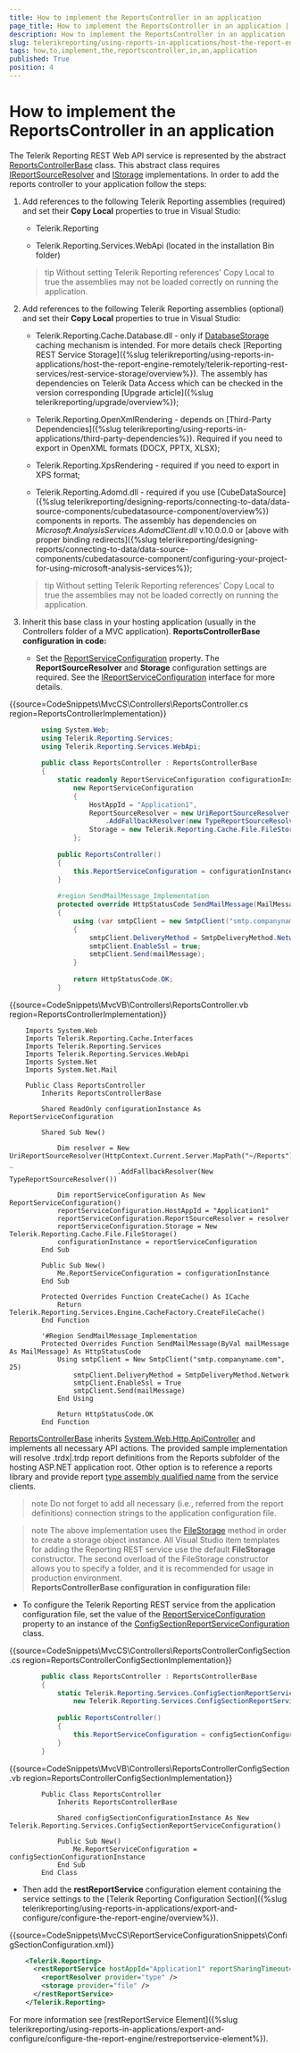 ```yaml
---
title: How to implement the ReportsController in an application
page_title: How to implement the ReportsController in an application | for Telerik Reporting Documentation
description: How to implement the ReportsController in an application
slug: telerikreporting/using-reports-in-applications/host-the-report-engine-remotely/telerik-reporting-rest-services/asp.net-web-api-implementation/how-to-implement-the-reportscontroller-in-an-application
tags: how,to,implement,the,reportscontroller,in,an,application
published: True
position: 4
---
```


# How to implement the ReportsController in an application



The Telerik Reporting REST Web API service is represented by the abstract [ReportsControllerBase](/reporting/api/Telerik.Reporting.Services.WebApi.ReportsControllerBase)         class. This abstract class requires [IReportSourceResolver](/reporting/api/Telerik.Reporting.Services.IReportSourceResolver)         and [IStorage](/reporting/api/Telerik.Reporting.Cache.Interfaces.IStorage) implementations.         In order to add the reports controller to your application follow the steps:       

1. Add references to the following Telerik Reporting assemblies (required)               and set their __Copy Local__ properties to true in Visual Studio:             
   + Telerik.Reporting                 

   + Telerik.Reporting.Services.WebApi (located in the installation Bin folder)                 


    >tip Without setting Telerik Reporting references' Copy Local to true the assemblies may not be loaded correctly on running the application.



1. Add references to the following Telerik Reporting assemblies (optional)               and set their __Copy Local__ properties to true in Visual Studio:             
   + Telerik.Reporting.Cache.Database.dll - only if [DatabaseStorage](/reporting/api/Telerik.Reporting.Cache.Database.DatabaseStorage) caching mechanism is intended.                   For more details check [Reporting REST Service Storage]({%slug telerikreporting/using-reports-in-applications/host-the-report-engine-remotely/telerik-reporting-rest-services/rest-service-storage/overview%}).                   The assembly has dependencies on Telerik Data Access which can be checked in the version                   corresponding [Upgrade article]({%slug telerikreporting/upgrade/overview%});                 

   + Telerik.Reporting.OpenXmlRendering - depends on [Third-Party Dependencies]({%slug telerikreporting/using-reports-in-applications/third-party-dependencies%}). Required if you need to export in OpenXML formats (DOCX, PPTX, XLSX);                 

   + Telerik.Reporting.XpsRendering  - required if you need to export in XPS format;                 

   + Telerik.Reporting.Adomd.dll - required if you use [CubeDataSource]({%slug telerikreporting/designing-reports/connecting-to-data/data-source-components/cubedatasource-component/overview%}) components in reports.                   The assembly has dependencies on *Microsoft.AnalysisServices.AdomdClient.dll* v.10.0.0.0 or [above with proper binding redirects]({%slug telerikreporting/designing-reports/connecting-to-data/data-source-components/cubedatasource-component/configuring-your-project-for-using-microsoft-analysis-services%});                 


    >tip Without setting Telerik Reporting references' Copy Local to true the assemblies may not be loaded correctly on running the application.



1. Inherit this base class in your hosting application (usually in the Controllers folder of a MVC application).                 __ReportsControllerBase configuration in code:__
   + Set the [ReportServiceConfiguration](/reporting/api/Telerik.Reporting.Services.WebApi.ReportsControllerBase#Telerik_Reporting_Services_WebApi_ReportsControllerBase_ReportServiceConfiguration)                   property. The __ReportSourceResolver__ and __Storage__ configuration settings are required.                   See the [IReportServiceConfiguration](/reporting/api/Telerik.Reporting.Services.IReportServiceConfiguration) interface                   for more details.                 

{{source=CodeSnippets\MvcCS\Controllers\ReportsController.cs region=ReportsControllerImplementation}}
````C#
	    using System.Web;
	    using Telerik.Reporting.Services;
	    using Telerik.Reporting.Services.WebApi;
	
	    public class ReportsController : ReportsControllerBase
	    {
	        static readonly ReportServiceConfiguration configurationInstance =
	            new ReportServiceConfiguration
	            {
	                HostAppId = "Application1",
	                ReportSourceResolver = new UriReportSourceResolver(HttpContext.Current.Server.MapPath("~/Reports"))
	                    .AddFallbackResolver(new TypeReportSourceResolver()),
	                Storage = new Telerik.Reporting.Cache.File.FileStorage(),
	            };
	
	        public ReportsController()
	        {
	            this.ReportServiceConfiguration = configurationInstance;
	        }
	
	        #region SendMailMessage_Implementation
	        protected override HttpStatusCode SendMailMessage(MailMessage mailMessage)
	        {
	            using (var smtpClient = new SmtpClient("smtp.companyname.com", 25))
	            {
	                smtpClient.DeliveryMethod = SmtpDeliveryMethod.Network;
	                smtpClient.EnableSsl = true;
	                smtpClient.Send(mailMessage);
	            }
	
	            return HttpStatusCode.OK;
	        }
````



{{source=CodeSnippets\MvcVB\Controllers\ReportsController.vb region=ReportsControllerImplementation}}
````VB
	Imports System.Web
	Imports Telerik.Reporting.Cache.Interfaces
	Imports Telerik.Reporting.Services
	Imports Telerik.Reporting.Services.WebApi
	Imports System.Net
	Imports System.Net.Mail
	
	Public Class ReportsController
	    Inherits ReportsControllerBase
	
	    Shared ReadOnly configurationInstance As ReportServiceConfiguration
	
	    Shared Sub New()
	
	        Dim resolver = New UriReportSourceResolver(HttpContext.Current.Server.MapPath("~/Reports")) _
	                       .AddFallbackResolver(New TypeReportSourceResolver())
	
	        Dim reportServiceConfiguration As New ReportServiceConfiguration()
	        reportServiceConfiguration.HostAppId = "Application1"
	        reportServiceConfiguration.ReportSourceResolver = resolver
	        reportServiceConfiguration.Storage = New Telerik.Reporting.Cache.File.FileStorage()
	        configurationInstance = reportServiceConfiguration
	    End Sub
	
	    Public Sub New()
	        Me.ReportServiceConfiguration = configurationInstance
	    End Sub
	
	    Protected Overrides Function CreateCache() As ICache
	        Return Telerik.Reporting.Services.Engine.CacheFactory.CreateFileCache()
	    End Function
	
	    '#Region SendMailMessage_Implementation
	    Protected Overrides Function SendMailMessage(ByVal mailMessage As MailMessage) As HttpStatusCode
	        Using smtpClient = New SmtpClient("smtp.companyname.com", 25)
	            smtpClient.DeliveryMethod = SmtpDeliveryMethod.Network
	            smtpClient.EnableSsl = True
	            smtpClient.Send(mailMessage)
	        End Using
	
	        Return HttpStatusCode.OK
	    End Function
````

[ReportsControllerBase](/reporting/api/Telerik.Reporting.Services.WebApi.ReportsControllerBase) inherits                   [System.Web.Http.ApiController](http://msdn.microsoft.com/en-us/library/system.web.http.apicontroller.aspx)                   and implements all necessary API actions.                 The provided sample implementation will resolve .trdx|.trdp report definitions from the Reports subfolder of the hosting ASP.NET application root.                   Other option is to reference a reports library and provide report                   [type assembly qualified name](http://msdn.microsoft.com/en-us/library/system.type.assemblyqualifiedname.aspx)                   from the service clients.                 

   >note Do not forget to add all necessary (i.e., referred from the report definitions) connection strings to the application configuration file.                   

   >note The above implementation uses the [FileStorage](/reporting/api/Telerik.Reporting.Cache.File.FileStorage)                     method in order to create a storage object instance. All Visual Studio item templates for adding the Reporting REST service use the default                      __FileStorage__  constructor. The second overload of the FileStorage constructor allows you to                     specify a folder, and it is recommended for usage in production environment.                   
        __ReportsControllerBase configuration in configuration file:__
   + To configure the Telerik Reporting REST service from the application configuration file, set the value of the                   [ReportServiceConfiguration](/reporting/api/Telerik.Reporting.Services.WebApi.ReportsControllerBase#Telerik_Reporting_Services_WebApi_ReportsControllerBase_ReportServiceConfiguration) property to an instance of the                   [ConfigSectionReportServiceConfiguration](/reporting/api/Telerik.Reporting.Services.ConfigSectionReportServiceConfiguration) class.                 

{{source=CodeSnippets\MvcCS\Controllers\ReportsControllerConfigSection.cs region=ReportsControllerConfigSectionImplementation}}
````C#
	    public class ReportsController : ReportsControllerBase
	    {
	        static Telerik.Reporting.Services.ConfigSectionReportServiceConfiguration configSectionConfigurationInstance =
	            new Telerik.Reporting.Services.ConfigSectionReportServiceConfiguration();
	
	        public ReportsController()
	        {
	            this.ReportServiceConfiguration = configSectionConfigurationInstance;
	        }
	    }
````



{{source=CodeSnippets\MvcVB\Controllers\ReportsControllerConfigSection.vb region=ReportsControllerConfigSectionImplementation}}
````VB
	    Public Class ReportsController
	        Inherits ReportsControllerBase
	
	        Shared configSectionConfigurationInstance As New Telerik.Reporting.Services.ConfigSectionReportServiceConfiguration()
	
	        Public Sub New()
	            Me.ReportServiceConfiguration = configSectionConfigurationInstance
	        End Sub
	    End Class
````



   + Then add the __restReportService__ configuration element containing the service settings to the                   [Telerik Reporting Configuration Section]({%slug telerikreporting/using-reports-in-applications/export-and-configure/configure-the-report-engine/overview%}).                 

{{source=CodeSnippets\MvcCS\ReportServiceConfigurationSnippets\ConfigSectionConfiguration.xml}}
````XML
	<Telerik.Reporting>
	  <restReportService hostAppId="Application1" reportSharingTimeout="10" clientSessionTimeout="10">
	    <reportResolver provider="type" />
	    <storage provider="file" />
	  </restReportService>
	</Telerik.Reporting>
````

For more information see [restReportService Element]({%slug telerikreporting/using-reports-in-applications/export-and-configure/configure-the-report-engine/restreportservice-element%}).                 

